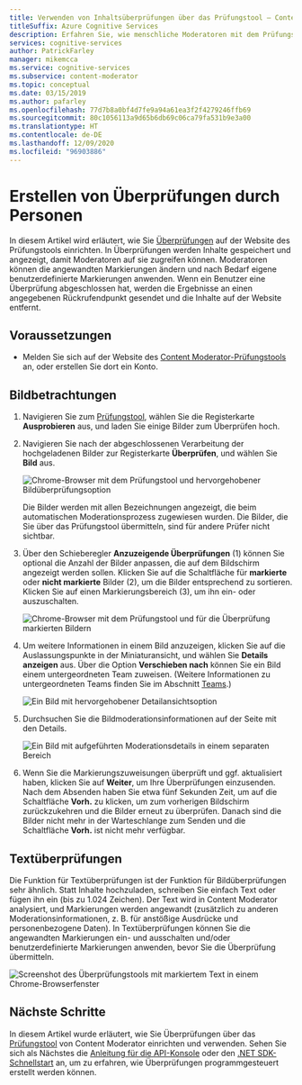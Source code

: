 ```yaml
---
title: Verwenden von Inhaltsüberprüfungen über das Prüfungstool – Content Moderator
titleSuffix: Azure Cognitive Services
description: Erfahren Sie, wie menschliche Moderatoren mit dem Prüfungstool Bilder in einem Webportal überprüfen können.
services: cognitive-services
author: PatrickFarley
manager: mikemcca
ms.service: cognitive-services
ms.subservice: content-moderator
ms.topic: conceptual
ms.date: 03/15/2019
ms.author: pafarley
ms.openlocfilehash: 77d7b8a0bf4d7fe9a94a61ea3f2f4279246ffb69
ms.sourcegitcommit: 80c1056113a9d65b6db69c06ca79fa531b9e3a00
ms.translationtype: HT
ms.contentlocale: de-DE
ms.lasthandoff: 12/09/2020
ms.locfileid: "96903886"
---
```

# <a name="create-human-reviews"></a>Erstellen von Überprüfungen durch Personen

In diesem Artikel wird erläutert, wie Sie [Überprüfungen](../review-api.md#reviews) auf der Website des Prüfungstools einrichten. In Überprüfungen werden Inhalte gespeichert und angezeigt, damit Moderatoren auf sie zugreifen können. Moderatoren können die angewandten Markierungen ändern und nach Bedarf eigene benutzerdefinierte Markierungen anwenden. Wenn ein Benutzer eine Überprüfung abgeschlossen hat, werden die Ergebnisse an einen angegebenen Rückrufendpunkt gesendet und die Inhalte auf der Website entfernt.

## <a name="prerequisites"></a>Voraussetzungen

- Melden Sie sich auf der Website des [Content Moderator-Prüfungstools](https://contentmoderator.cognitive.microsoft.com/) an, oder erstellen Sie dort ein Konto.

## <a name="image-reviews"></a>Bildbetrachtungen

1. Navigieren Sie zum [Prüfungstool](https://contentmoderator.cognitive.microsoft.com/), wählen Sie die Registerkarte **Ausprobieren** aus, und laden Sie einige Bilder zum Überprüfen hoch.
1. Navigieren Sie nach der abgeschlossenen Verarbeitung der hochgeladenen Bilder zur Registerkarte **Überprüfen**, und wählen Sie **Bild** aus.

    ![Chrome-Browser mit dem Prüfungstool und hervorgehobener Bildüberprüfungsoption](images/review-images-1.png)

    Die Bilder werden mit allen Bezeichnungen angezeigt, die beim automatischen Moderationsprozess zugewiesen wurden. Die Bilder, die Sie über das Prüfungstool übermitteln, sind für andere Prüfer nicht sichtbar.

1. Über den Schieberegler **Anzuzeigende Überprüfungen** (1) können Sie optional die Anzahl der Bilder anpassen, die auf dem Bildschirm angezeigt werden sollen. Klicken Sie auf die Schaltfläche für **markierte** oder **nicht markierte** Bilder (2), um die Bilder entsprechend zu sortieren. Klicken Sie auf einen Markierungsbereich (3), um ihn ein- oder auszuschalten.

    ![Chrome-Browser mit dem Prüfungstool und für die Überprüfung markierten Bildern](images/review-images-2.png)

1. Um weitere Informationen in einem Bild anzuzeigen, klicken Sie auf die Auslassungspunkte in der Miniaturansicht, und wählen Sie **Details anzeigen** aus. Über die Option **Verschieben nach** können Sie ein Bild einem untergeordneten Team zuweisen. (Weitere Informationen zu untergeordneten Teams finden Sie im Abschnitt [Teams](./configure.md#manage-team-and-subteams).)

    ![Ein Bild mit hervorgehobener Detailansichtsoption](images/review-images-3.png)

1. Durchsuchen Sie die Bildmoderationsinformationen auf der Seite mit den Details.

    ![Ein Bild mit aufgeführten Moderationsdetails in einem separaten Bereich](images/review-images-4.png)

1. Wenn Sie die Markierungszuweisungen überprüft und ggf. aktualisiert haben, klicken Sie auf **Weiter**, um Ihre Überprüfungen einzusenden. Nach dem Absenden haben Sie etwa fünf Sekunden Zeit, um auf die Schaltfläche **Vorh.** zu klicken, um zum vorherigen Bildschirm zurückzukehren und die Bilder erneut zu überprüfen. Danach sind die Bilder nicht mehr in der Warteschlange zum Senden und die Schaltfläche **Vorh.** ist nicht mehr verfügbar.

## <a name="text-reviews"></a>Textüberprüfungen

Die Funktion für Textüberprüfungen ist der Funktion für Bildüberprüfungen sehr ähnlich. Statt Inhalte hochzuladen, schreiben Sie einfach Text oder fügen ihn ein (bis zu 1.024 Zeichen). Der Text wird in Content Moderator analysiert, und Markierungen werden angewandt (zusätzlich zu anderen Moderationsinformationen, z. B. für anstößige Ausdrücke und personenbezogene Daten). In Textüberprüfungen können Sie die angewandten Markierungen ein- und ausschalten und/oder benutzerdefinierte Markierungen anwenden, bevor Sie die Überprüfung übermitteln.

![Screenshot des Überprüfungstools mit markiertem Text in einem Chrome-Browserfenster](../images/reviewresults_text.png)

## <a name="next-steps"></a>Nächste Schritte

In diesem Artikel wurde erläutert, wie Sie Überprüfungen über das [Prüfungstool](https://contentmoderator.cognitive.microsoft.com) von Content Moderator einrichten und verwenden. Sehen Sie sich als Nächstes die [Anleitung für die API-Konsole](../try-review-api-review.md) oder den [.NET SDK-Schnellstart](../client-libraries.md?pivots=programming-language-csharp%253fpivots%253dprogramming-language-csharp) an, um zu erfahren, wie Überprüfungen programmgesteuert erstellt werden können.